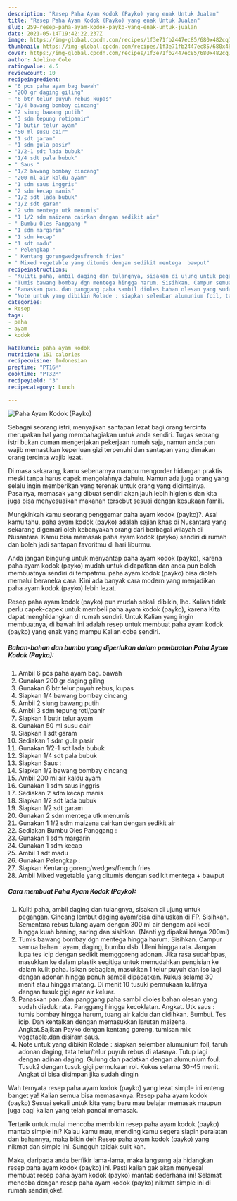 ```yaml
---
description: "Resep Paha Ayam Kodok (Payko) yang enak Untuk Jualan"
title: "Resep Paha Ayam Kodok (Payko) yang enak Untuk Jualan"
slug: 259-resep-paha-ayam-kodok-payko-yang-enak-untuk-jualan
date: 2021-05-14T19:42:22.237Z
image: https://img-global.cpcdn.com/recipes/1f3e71fb2447ec85/680x482cq70/paha-ayam-kodok-payko-foto-resep-utama.jpg
thumbnail: https://img-global.cpcdn.com/recipes/1f3e71fb2447ec85/680x482cq70/paha-ayam-kodok-payko-foto-resep-utama.jpg
cover: https://img-global.cpcdn.com/recipes/1f3e71fb2447ec85/680x482cq70/paha-ayam-kodok-payko-foto-resep-utama.jpg
author: Adeline Cole
ratingvalue: 4.5
reviewcount: 10
recipeingredient:
- "6 pcs paha ayam bag bawah"
- "200 gr daging giling"
- "6 btr telur puyuh rebus kupas"
- "1/4 bawang bombay cincang"
- "2 siung bawang putih"
- "3 sdm tepung rotipanir"
- "1 butir telur ayam"
- "50 ml susu cair"
- "1 sdt garam"
- "1 sdm gula pasir"
- "1/2-1 sdt lada bubuk"
- "1/4 sdt pala bubuk"
- " Saus "
- "1/2 bawang bombay cincang"
- "200 ml air kaldu ayam"
- "1 sdm saus inggris"
- "2 sdm kecap manis"
- "1/2 sdt lada bubuk"
- "1/2 sdt garam"
- "2 sdm mentega utk menumis"
- "1 1/2 sdm maizena cairkan dengan sedikit air"
- " Bumbu Oles Panggang "
- "1 sdm margarin"
- "1 sdm kecap"
- "1 sdt madu"
- " Pelengkap "
- " Kentang gorengwedgesfrench fries"
- " Mixed vegetable yang ditumis dengan sedikit mentega  bawput"
recipeinstructions:
- "Kuliti paha, ambil daging dan tulangnya, sisakan di ujung untuk pegangan. Cincang lembut daging ayam/bisa dihaluskan di FP. Sisihkan. Sementara rebus tulang ayam dengan 300 ml air dengam api kecil hingga kuah bening, saring dan sisihkan. (Nanti yg dipakai hanya 200ml)"
- "Tumis bawang bombay dgn mentega hingga harum. Sisihkan. Campur semua bahan : ayam, daging, bumbu dsb. Uleni hingga rata. Jangan lupa tes icip dengan sedikit memggoreng adonan. Jika rasa sudahbpas, masukkan ke dalam plastik segitiga untuk memudahkan pengisian ke dalam kulit paha. Isikan sebagian, masukkan 1 telur puyuh dan iso lagi dengan adonan hingga penuh sambil dipadatkan. Kukus selama 30 menit atau hingga matang. Di menit 10 tusuki permukaan kulitnya dengan tusuk gigi agar air keluar."
- "Panaskan pan..dan panggang paha sambil dioles bahan olesan yang sudah diaduk rata. Panggang hingga kecoklatan. Angkat. Utk saus : tumis bombay hingga harum, tuang air kaldu dan didihkan. Bumbui. Tes icip. Dan kentalkan dengan memasukkan larutan maizena. Angkat.Sajikan Payko dengan kentang goreng, tumisan mix vegetable.dan disiram saus."
- "Note untuk yang dibikin Rolade : siapkan selembar alumunium foil, taruh adonan daging, tata telur/telur puyuh rebus di atasnya. Tutup lagi dengan adinan daging. Gulung dan padatkan dengan alumunium foul. Tusuk2 dengan tusuk gigi permukaan rol. Kukus selama 30-45 menit. Angkat di bisa disimpan jika sudah dingin"
categories:
- Resep
tags:
- paha
- ayam
- kodok

katakunci: paha ayam kodok 
nutrition: 151 calories
recipecuisine: Indonesian
preptime: "PT16M"
cooktime: "PT32M"
recipeyield: "3"
recipecategory: Lunch

---
```



![Paha Ayam Kodok (Payko)](https://img-global.cpcdn.com/recipes/1f3e71fb2447ec85/680x482cq70/paha-ayam-kodok-payko-foto-resep-utama.jpg)

Sebagai seorang istri, menyajikan santapan lezat bagi orang tercinta merupakan hal yang membahagiakan untuk anda sendiri. Tugas seorang istri bukan cuman mengerjakan pekerjaan rumah saja, namun anda pun wajib memastikan keperluan gizi terpenuhi dan santapan yang dimakan orang tercinta wajib lezat.

Di masa  sekarang, kamu sebenarnya mampu mengorder hidangan praktis meski tanpa harus capek mengolahnya dahulu. Namun ada juga orang yang selalu ingin memberikan yang terenak untuk orang yang dicintainya. Pasalnya, memasak yang dibuat sendiri akan jauh lebih higienis dan kita juga bisa menyesuaikan makanan tersebut sesuai dengan kesukaan famili. 



Mungkinkah kamu seorang penggemar paha ayam kodok (payko)?. Asal kamu tahu, paha ayam kodok (payko) adalah sajian khas di Nusantara yang sekarang digemari oleh kebanyakan orang dari berbagai wilayah di Nusantara. Kamu bisa memasak paha ayam kodok (payko) sendiri di rumah dan boleh jadi santapan favoritmu di hari liburmu.

Anda jangan bingung untuk menyantap paha ayam kodok (payko), karena paha ayam kodok (payko) mudah untuk didapatkan dan anda pun boleh membuatnya sendiri di tempatmu. paha ayam kodok (payko) bisa diolah memalui beraneka cara. Kini ada banyak cara modern yang menjadikan paha ayam kodok (payko) lebih lezat.

Resep paha ayam kodok (payko) pun mudah sekali dibikin, lho. Kalian tidak perlu capek-capek untuk membeli paha ayam kodok (payko), karena Kita dapat menghidangkan di rumah sendiri. Untuk Kalian yang ingin membuatnya, di bawah ini adalah resep untuk membuat paha ayam kodok (payko) yang enak yang mampu Kalian coba sendiri.

<!--inarticleads1-->

##### Bahan-bahan dan bumbu yang diperlukan dalam pembuatan Paha Ayam Kodok (Payko):

1. Ambil 6 pcs paha ayam bag. bawah
1. Gunakan 200 gr daging giling
1. Gunakan 6 btr telur puyuh rebus, kupas
1. Siapkan 1/4 bawang bombay cincang
1. Ambil 2 siung bawang putih
1. Ambil 3 sdm tepung roti/panir
1. Siapkan 1 butir telur ayam
1. Gunakan 50 ml susu cair
1. Siapkan 1 sdt garam
1. Sediakan 1 sdm gula pasir
1. Gunakan 1/2-1 sdt lada bubuk
1. Siapkan 1/4 sdt pala bubuk
1. Siapkan  Saus :
1. Siapkan 1/2 bawang bombay cincang
1. Ambil 200 ml air kaldu ayam
1. Gunakan 1 sdm saus inggris
1. Sediakan 2 sdm kecap manis
1. Siapkan 1/2 sdt lada bubuk
1. Siapkan 1/2 sdt garam
1. Gunakan 2 sdm mentega utk menumis
1. Gunakan 1 1/2 sdm maizena cairkan dengan sedikit air
1. Sediakan  Bumbu Oles Panggang :
1. Gunakan 1 sdm margarin
1. Gunakan 1 sdm kecap
1. Ambil 1 sdt madu
1. Gunakan  Pelengkap :
1. Siapkan  Kentang goreng/wedges/french fries
1. Ambil  Mixed vegetable yang ditumis dengan sedikit mentega + bawput




<!--inarticleads2-->

##### Cara membuat Paha Ayam Kodok (Payko):

1. Kuliti paha, ambil daging dan tulangnya, sisakan di ujung untuk pegangan. Cincang lembut daging ayam/bisa dihaluskan di FP. Sisihkan. Sementara rebus tulang ayam dengan 300 ml air dengam api kecil hingga kuah bening, saring dan sisihkan. (Nanti yg dipakai hanya 200ml)
1. Tumis bawang bombay dgn mentega hingga harum. Sisihkan. Campur semua bahan : ayam, daging, bumbu dsb. Uleni hingga rata. Jangan lupa tes icip dengan sedikit memggoreng adonan. Jika rasa sudahbpas, masukkan ke dalam plastik segitiga untuk memudahkan pengisian ke dalam kulit paha. Isikan sebagian, masukkan 1 telur puyuh dan iso lagi dengan adonan hingga penuh sambil dipadatkan. Kukus selama 30 menit atau hingga matang. Di menit 10 tusuki permukaan kulitnya dengan tusuk gigi agar air keluar.
1. Panaskan pan..dan panggang paha sambil dioles bahan olesan yang sudah diaduk rata. Panggang hingga kecoklatan. Angkat. Utk saus : tumis bombay hingga harum, tuang air kaldu dan didihkan. Bumbui. Tes icip. Dan kentalkan dengan memasukkan larutan maizena. Angkat.Sajikan Payko dengan kentang goreng, tumisan mix vegetable.dan disiram saus.
1. Note untuk yang dibikin Rolade : siapkan selembar alumunium foil, taruh adonan daging, tata telur/telur puyuh rebus di atasnya. Tutup lagi dengan adinan daging. Gulung dan padatkan dengan alumunium foul. Tusuk2 dengan tusuk gigi permukaan rol. Kukus selama 30-45 menit. Angkat di bisa disimpan jika sudah dingin




Wah ternyata resep paha ayam kodok (payko) yang lezat simple ini enteng banget ya! Kalian semua bisa memasaknya. Resep paha ayam kodok (payko) Sesuai sekali untuk kita yang baru mau belajar memasak maupun juga bagi kalian yang telah pandai memasak.

Tertarik untuk mulai mencoba membikin resep paha ayam kodok (payko) mantab simple ini? Kalau kamu mau, mending kamu segera siapin peralatan dan bahannya, maka bikin deh Resep paha ayam kodok (payko) yang nikmat dan simple ini. Sungguh taidak sulit kan. 

Maka, daripada anda berfikir lama-lama, maka langsung aja hidangkan resep paha ayam kodok (payko) ini. Pasti kalian gak akan menyesal membuat resep paha ayam kodok (payko) mantab sederhana ini! Selamat mencoba dengan resep paha ayam kodok (payko) nikmat simple ini di rumah sendiri,oke!.


